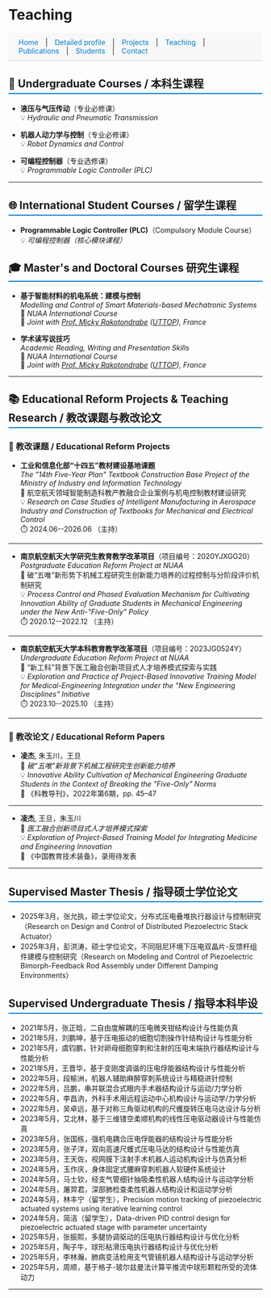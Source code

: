 # Teaching

<style>
  section {
    padding: 40px 20px;
    border-bottom: 1px solid #ddd;
  }

  #navbar a {
    margin: 0 10px;
    text-decoration: none;
    color: #007acc;
  }

  #navbar a:hover {
    text-decoration: underline;
  }

  h2 {
    border-bottom: 2px solid #007acc;
    padding-bottom: 5px;
  }
</style>


<!-- 添加顶部导航栏 -->
<div id="navbar" style="position: sticky; top: 0; background: #f8f8f8; padding: 10px; border-bottom: 1px solid #ccc;">
  <a href="index.html">Home</a> |
  <a href="Detailed profile.html">Detailed profile</a> |
  <a href="projects.html">Projects</a> |
  <a href="teaching.html">Teaching</a> |
  <a href="publications.html">Publications</a> |
  <a href="students.html">Students</a> |
  <a href="contact.html">Contact</a>
</div>

## 📘 Undergraduate Courses / 本科生课程

- **液压与气压传动**（专业必修课）  
  💡 *Hydraulic and Pneumatic Transmission*

- **机器人动力学与控制**（专业必修课）  
  💡 *Robot Dynamics and Control*

- **可编程控制器**（专业选修课）  
  💡 *Programmable Logic Controller (PLC)*

---

## 🌐 International Student Courses / 留学生课程

- **Programmable Logic Controller (PLC)**（Compulsory Module Course）  
  💡 *可编程控制器（核心模块课程）*


## 🎓 Master's and Doctoral Courses 研究生课程

- **基于智能材料的机电系统：建模与控制**  
  *Modelling and Control of Smart Materials-based Mechatronic Systems*  
  🧭 *NUAA International Course*  
  🤝 *Joint with [Prof. Micky Rakotondrabe](http://m.rakoton.net/) ([UTTOP](https://www.uttop.fr/en/index.html)), France*

- **学术读写说技巧**  
  *Academic Reading, Writing and Presentation Skills*  
  🧭 *NUAA International Course*  
  🤝 *Joint with [Prof. Micky Rakotondrabe](http://m.rakoton.net/) ([UTTOP](https://www.uttop.fr/en/index.html)), France*

---

## 📚 Educational Reform Projects & Teaching Research / 教改课题与教改论文

### 🔬 教改课题 / Educational Reform Projects

- **工业和信息化部“十四五”教材建设基地课题**  
  *The "14th Five-Year Plan" Textbook Construction Base Project of the Ministry of Industry and Information Technology*  
  📌 航空航天领域智能制造科教产教融合企业案例与机电控制教材建设研究  
  💡 *Research on Case Studies of Intelligent Manufacturing in Aerospace Industry and Construction of Textbooks for Mechanical and Electrical Control*  
  ⏱️ 2024.06--2026.06 （主持）

---

- **南京航空航天大学研究生教育教学改革项目**（项目编号：2020YJXGG20）  
  *Postgraduate Education Reform Project at NUAA*  
  📌 破“五唯”新形势下机械工程研究生创新能力培养的过程控制与分阶段评价机制研究  
  💡 *Process Control and Phased Evaluation Mechanism for Cultivating Innovation Ability of Graduate Students in Mechanical Engineering under the New Anti-"Five-Only" Policy*  
  ⏱️ 2020.12--2022.12 （主持）

---

- **南京航空航天大学本科教育教学改革项目**（项目编号：2023JG0524Y）  
  *Undergraduate Education Reform Project at NUAA*  
  📌 “新工科”背景下医工融合创新项目式人才培养模式探索与实践  
  💡 *Exploration and Practice of Project-Based Innovative Training Model for Medical-Engineering Integration under the "New Engineering Disciplines" Initiative*  
  ⏱️ 2023.10--2025.10 （主持）


---

### 📝 教改论文 / Educational Reform Papers

- **凌杰**, 朱玉川，王旦  
  📄 *破“五唯”新背景下机械工程研究生创新能力培养*  
  💡 *Innovative Ability Cultivation of Mechanical Engineering Graduate Students in the Context of Breaking the "Five-Only" Norms*  
  📰 《科教导刊》，2022年第6期，pp. 45–47

---

- **凌杰**, 王旦，朱玉川  
  📄 *医工融合创新项目式人才培养模式探索*  
  💡 *Exploration of Project-Based Training Model for Integrating Medicine and Engineering Innovation*  
  📰 《中国教育技术装备》，录用待发表


---


## Supervised Master Thesis / 指导硕士学位论文
- 2025年3月，张允执，硕士学位论文，分布式压电叠堆执行器设计与控制研究（Research on Design and Control of Distributed Piezoelectric Stack Actuator）
- 2025年3月，彭洪涛，硕士学位论文，不同阻尼环境下压电双晶片-反馈杆组件建模与控制研究（Research on Modeling and Control of Piezoelectric Bimorph-Feedback Rod Assembly under Different Damping Environments）

## Supervised Undergraduate Thesis / 指导本科毕设
- 2021年5月，张正晗，二自由度解耦的压电微夹钳结构设计与性能仿真
- 2021年5月，刘鹏坤，基于压电振动的细胞切割操作针结构设计与性能分析
- 2021年5月，虞钧鹏，针对卵母细胞穿刺和注射的压电末端执行器结构设计与性能分析
- 2021年5月，王晋华，基于变刚度调谐的压电俘能器结构设计与性能分析
- 2022年5月，段榆洲，机器人辅助麻醉穿刺系统设计与精稳进针控制
- 2022年5月，吕鹏，串并联混合式眼内手术器结构设计与运动/力学分析
- 2022年5月，李昌汭，外科手术用远程运动中心机构设计与运动学/力学分析
- 2022年5月，吴卓远，基于对称三角驱动机构的尺蠖旋转压电马达设计与分析
- 2023年5月，艾北林，基于三维镂空柔顺机构的线性压电驱动器设计与性能仿真
- 2023年5月，张国栋，强机电耦合压电俘能器的结构设计与性能分析
- 2023年5月，张子洋，双向高速尺蠖式压电马达的结构设计与性能仿真
- 2023年5月，王天佐，视网膜下注射手术机器人运动机构设计与仿真分析
- 2024年5月，玉作庆，身体固定式腰麻穿刺机器人软硬件系统设计
- 2024年5月，马士钦，经支气管细针抽吸柔性机器人结构设计与运动学分析
- 2024年5月，屠羿君，深部肺检查柔性机器人结构设计和运动学分析
- 2024年5月，林丰宁（留学生），Precision motion tracking of piezoelectric actuated systems using iterative learning control
- 2024年5月，简洁（留学生），Data-driven PID control design for piezoelectric actuated stage with parameter uncertainty
- 2025年5月，张振熙，多腿协调驱动的压电执行器结构设计与优化分析
- 2025年5月，陶子牛，球形粘滑压电执行器结构设计与优化分析
- 2025年5月，李林瀚，肺病变活检用支气管镜机器人结构设计与运动学分析
- 2025年5月，周顺，基于格子-玻尔兹曼法计算平推流中球形颗粒所受的流体动力

---

